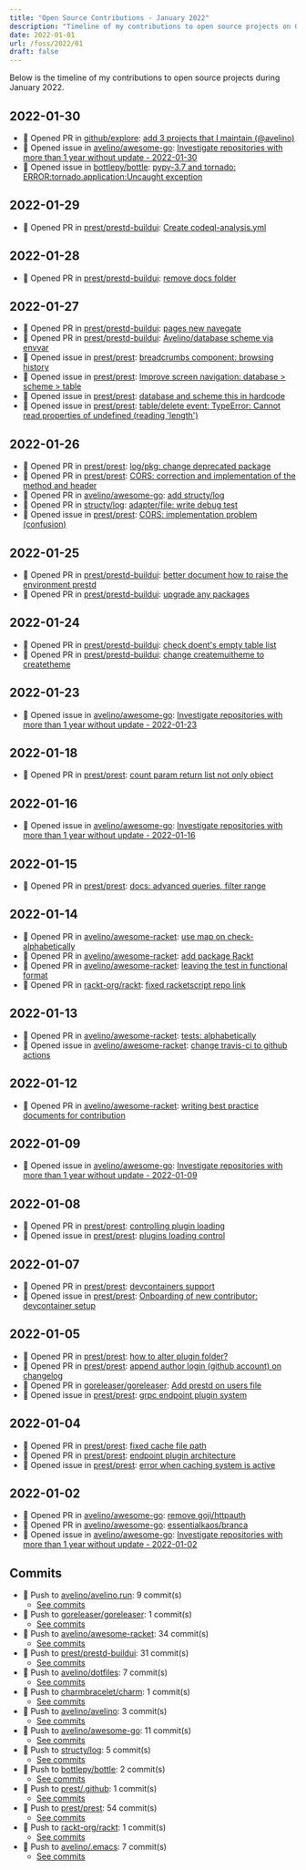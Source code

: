 ```yaml
---
title: "Open Source Contributions - January 2022"
description: "Timeline of my contributions to open source projects on GitHub during January 2022."
date: 2022-01-01
url: /foss/2022/01
draft: false
---
```


Below is the timeline of my contributions to open source projects during January 2022.

## 2022-01-30

- 🔀 Opened PR in [github/explore](https://github.com/github/explore): [add 3 projects that I maintain (@avelino)](https://github.com/github/explore/pull/2902)
- 🐛 Opened issue in [avelino/awesome-go](https://github.com/avelino/awesome-go): [Investigate repositories with more than 1 year without update - 2022-01-30](https://github.com/avelino/awesome-go/issues/4016)
- 🐛 Opened issue in [bottlepy/bottle](https://github.com/bottlepy/bottle): [pypy-3.7 and tornado: ERROR:tornado.application:Uncaught exception](https://github.com/bottlepy/bottle/issues/1366)

## 2022-01-29

- 🔀 Opened PR in [prest/prestd-buildui](https://github.com/prest/prestd-buildui): [Create codeql-analysis.yml](https://github.com/prest/prestd-buildui/pull/26)

## 2022-01-28

- 🔀 Opened PR in [prest/prestd-buildui](https://github.com/prest/prestd-buildui): [remove docs folder](https://github.com/prest/prestd-buildui/pull/24)

## 2022-01-27

- 🔀 Opened PR in [prest/prestd-buildui](https://github.com/prest/prestd-buildui): [pages new navegate](https://github.com/prest/prestd-buildui/pull/23)
- 🔀 Opened PR in [prest/prestd-buildui](https://github.com/prest/prestd-buildui): [Avelino/database scheme via envvar](https://github.com/prest/prestd-buildui/pull/22)
- 🐛 Opened issue in [prest/prest](https://github.com/prest/prest): [breadcrumbs component: browsing history](https://github.com/prest/prest/issues/681)
- 🐛 Opened issue in [prest/prest](https://github.com/prest/prest): [Improve screen navigation: database > scheme > table ](https://github.com/prest/prest/issues/680)
- 🐛 Opened issue in [prest/prest](https://github.com/prest/prest): [database and scheme this in hardcode](https://github.com/prest/prest/issues/679)
- 🐛 Opened issue in [prest/prest](https://github.com/prest/prest): [table/delete event: TypeError: Cannot read properties of undefined (reading 'length')](https://github.com/prest/prest/issues/678)

## 2022-01-26

- 🔀 Opened PR in [prest/prest](https://github.com/prest/prest): [log/pkg: change deprecated package](https://github.com/prest/prest/pull/677)
- 🔀 Opened PR in [prest/prest](https://github.com/prest/prest): [CORS: correction and implementation of the method and header](https://github.com/prest/prest/pull/676)
- 🔀 Opened PR in [avelino/awesome-go](https://github.com/avelino/awesome-go): [add structy/log](https://github.com/avelino/awesome-go/pull/4010)
- 🔀 Opened PR in [structy/log](https://github.com/structy/log): [adapter/file: write debug test](https://github.com/structy/log/pull/1)
- 🐛 Opened issue in [prest/prest](https://github.com/prest/prest): [CORS: implementation problem (confusion)](https://github.com/prest/prest/issues/675)

## 2022-01-25

- 🔀 Opened PR in [prest/prestd-buildui](https://github.com/prest/prestd-buildui): [better document how to raise the environment prestd](https://github.com/prest/prestd-buildui/pull/21)
- 🔀 Opened PR in [prest/prestd-buildui](https://github.com/prest/prestd-buildui): [upgrade any packages](https://github.com/prest/prestd-buildui/pull/20)

## 2022-01-24

- 🔀 Opened PR in [prest/prestd-buildui](https://github.com/prest/prestd-buildui): [check doent's empty table list](https://github.com/prest/prestd-buildui/pull/19)
- 🔀 Opened PR in [prest/prestd-buildui](https://github.com/prest/prestd-buildui): [change createmuitheme to createtheme](https://github.com/prest/prestd-buildui/pull/18)

## 2022-01-23

- 🐛 Opened issue in [avelino/awesome-go](https://github.com/avelino/awesome-go): [Investigate repositories with more than 1 year without update - 2022-01-23](https://github.com/avelino/awesome-go/issues/4001)

## 2022-01-18

- 🔀 Opened PR in [prest/prest](https://github.com/prest/prest): [count param return list not only object](https://github.com/prest/prest/pull/673)

## 2022-01-16

- 🐛 Opened issue in [avelino/awesome-go](https://github.com/avelino/awesome-go): [Investigate repositories with more than 1 year without update - 2022-01-16](https://github.com/avelino/awesome-go/issues/3988)

## 2022-01-15

- 🔀 Opened PR in [prest/prest](https://github.com/prest/prest): [docs: advanced queries, filter range](https://github.com/prest/prest/pull/672)

## 2022-01-14

- 🔀 Opened PR in [avelino/awesome-racket](https://github.com/avelino/awesome-racket): [use map on check-alphabetically](https://github.com/avelino/awesome-racket/pull/16)
- 🔀 Opened PR in [avelino/awesome-racket](https://github.com/avelino/awesome-racket): [add package Rackt](https://github.com/avelino/awesome-racket/pull/15)
- 🔀 Opened PR in [avelino/awesome-racket](https://github.com/avelino/awesome-racket): [leaving the test in functional format](https://github.com/avelino/awesome-racket/pull/14)
- 🔀 Opened PR in [rackt-org/rackt](https://github.com/rackt-org/rackt): [fixed racketscript repo link](https://github.com/rackt-org/rackt/pull/4)

## 2022-01-13

- 🔀 Opened PR in [avelino/awesome-racket](https://github.com/avelino/awesome-racket): [tests: alphabetically](https://github.com/avelino/awesome-racket/pull/12)
- 🐛 Opened issue in [avelino/awesome-racket](https://github.com/avelino/awesome-racket): [change travis-ci to github actions](https://github.com/avelino/awesome-racket/issues/13)

## 2022-01-12

- 🔀 Opened PR in [avelino/awesome-racket](https://github.com/avelino/awesome-racket): [writing best practice documents for contribution](https://github.com/avelino/awesome-racket/pull/11)

## 2022-01-09

- 🐛 Opened issue in [avelino/awesome-go](https://github.com/avelino/awesome-go): [Investigate repositories with more than 1 year without update - 2022-01-09](https://github.com/avelino/awesome-go/issues/3983)

## 2022-01-08

- 🔀 Opened PR in [prest/prest](https://github.com/prest/prest): [controlling plugin loading](https://github.com/prest/prest/pull/670)
- 🐛 Opened issue in [prest/prest](https://github.com/prest/prest): [plugins loading control](https://github.com/prest/prest/issues/669)

## 2022-01-07

- 🔀 Opened PR in [prest/prest](https://github.com/prest/prest): [devcontainers support](https://github.com/prest/prest/pull/666)
- 🐛 Opened issue in [prest/prest](https://github.com/prest/prest): [Onboarding of new contributor: devcontainer setup](https://github.com/prest/prest/issues/665)

## 2022-01-05

- 🔀 Opened PR in [prest/prest](https://github.com/prest/prest): [how to alter plugin folder?](https://github.com/prest/prest/pull/664)
- 🔀 Opened PR in [prest/prest](https://github.com/prest/prest): [append author login (github account) on changelog](https://github.com/prest/prest/pull/663)
- 🔀 Opened PR in [goreleaser/goreleaser](https://github.com/goreleaser/goreleaser): [Add prestd on users file](https://github.com/goreleaser/goreleaser/pull/2806)
- 🐛 Opened issue in [prest/prest](https://github.com/prest/prest): [grpc endpoint plugin system](https://github.com/prest/prest/issues/662)

## 2022-01-04

- 🔀 Opened PR in [prest/prest](https://github.com/prest/prest): [fixed cache file path](https://github.com/prest/prest/pull/661)
- 🔀 Opened PR in [prest/prest](https://github.com/prest/prest): [endpoint plugin architecture](https://github.com/prest/prest/pull/659)
- 🐛 Opened issue in [prest/prest](https://github.com/prest/prest): [error when caching system is active](https://github.com/prest/prest/issues/660)

## 2022-01-02

- 🔀 Opened PR in [avelino/awesome-go](https://github.com/avelino/awesome-go): [remove goji/httpauth](https://github.com/avelino/awesome-go/pull/3978)
- 🔀 Opened PR in [avelino/awesome-go](https://github.com/avelino/awesome-go): [essentialkaos/branca](https://github.com/avelino/awesome-go/pull/3977)
- 🐛 Opened issue in [avelino/awesome-go](https://github.com/avelino/awesome-go): [Investigate repositories with more than 1 year without update - 2022-01-02](https://github.com/avelino/awesome-go/issues/3976)

## Commits

- 🔨 Push to [avelino/avelino.run](https://github.com/avelino/avelino.run): 9 commit(s)
  - [See commits](https://github.com/avelino/avelino.run/commits?author=avelino&since=2022-01-01T00:00:00Z&until=2022-01-31T23:59:59Z)
- 🔨 Push to [goreleaser/goreleaser](https://github.com/goreleaser/goreleaser): 1 commit(s)
  - [See commits](https://github.com/goreleaser/goreleaser/commits?author=avelino&since=2022-01-01T00:00:00Z&until=2022-01-31T23:59:59Z)
- 🔨 Push to [avelino/awesome-racket](https://github.com/avelino/awesome-racket): 34 commit(s)
  - [See commits](https://github.com/avelino/awesome-racket/commits?author=avelino&since=2022-01-01T00:00:00Z&until=2022-01-31T23:59:59Z)
- 🔨 Push to [prest/prestd-buildui](https://github.com/prest/prestd-buildui): 31 commit(s)
  - [See commits](https://github.com/prest/prestd-buildui/commits?author=avelino&since=2022-01-01T00:00:00Z&until=2022-01-31T23:59:59Z)
- 🔨 Push to [avelino/dotfiles](https://github.com/avelino/dotfiles): 7 commit(s)
  - [See commits](https://github.com/avelino/dotfiles/commits?author=avelino&since=2022-01-01T00:00:00Z&until=2022-01-31T23:59:59Z)
- 🔨 Push to [charmbracelet/charm](https://github.com/charmbracelet/charm): 1 commit(s)
  - [See commits](https://github.com/charmbracelet/charm/commits?author=avelino&since=2022-01-01T00:00:00Z&until=2022-01-31T23:59:59Z)
- 🔨 Push to [avelino/avelino](https://github.com/avelino/avelino): 3 commit(s)
  - [See commits](https://github.com/avelino/avelino/commits?author=avelino&since=2022-01-01T00:00:00Z&until=2022-01-31T23:59:59Z)
- 🔨 Push to [avelino/awesome-go](https://github.com/avelino/awesome-go): 11 commit(s)
  - [See commits](https://github.com/avelino/awesome-go/commits?author=avelino&since=2022-01-01T00:00:00Z&until=2022-01-31T23:59:59Z)
- 🔨 Push to [structy/log](https://github.com/structy/log): 5 commit(s)
  - [See commits](https://github.com/structy/log/commits?author=avelino&since=2022-01-01T00:00:00Z&until=2022-01-31T23:59:59Z)
- 🔨 Push to [bottlepy/bottle](https://github.com/bottlepy/bottle): 2 commit(s)
  - [See commits](https://github.com/bottlepy/bottle/commits?author=avelino&since=2022-01-01T00:00:00Z&until=2022-01-31T23:59:59Z)
- 🔨 Push to [prest/.github](https://github.com/prest/.github): 1 commit(s)
  - [See commits](https://github.com/prest/.github/commits?author=avelino&since=2022-01-01T00:00:00Z&until=2022-01-31T23:59:59Z)
- 🔨 Push to [prest/prest](https://github.com/prest/prest): 54 commit(s)
  - [See commits](https://github.com/prest/prest/commits?author=avelino&since=2022-01-01T00:00:00Z&until=2022-01-31T23:59:59Z)
- 🔨 Push to [rackt-org/rackt](https://github.com/rackt-org/rackt): 1 commit(s)
  - [See commits](https://github.com/rackt-org/rackt/commits?author=avelino&since=2022-01-01T00:00:00Z&until=2022-01-31T23:59:59Z)
- 🔨 Push to [avelino/.emacs](https://github.com/avelino/.emacs): 7 commit(s)
  - [See commits](https://github.com/avelino/.emacs/commits?author=avelino&since=2022-01-01T00:00:00Z&until=2022-01-31T23:59:59Z)

